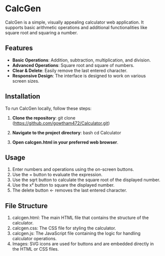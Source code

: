 # CalcGen

CalcGen is a simple, visually appealing calculator web application. It supports basic arithmetic operations and additional functionalities like square root and squaring a number.

## Features

- **Basic Operations**: Addition, subtraction, multiplication, and division.
- **Advanced Operations**: Square root and square of numbers.
- **Clear & Delete**: Easily remove the last entered character.
- **Responsive Design**: The interface is designed to work on various screen sizes.

## Installation

To run CalcGen locally, follow these steps:

1. **Clone the repository**:
   git clone (https://github.com/gowtham472/Calculator.git)

2. **Navigate to the project directory**: 
   bash
   cd Calculator
   
4. **Open calcgen.html in your preferred web browser**.

## Usage

1. Enter numbers and operations using the on-screen buttons.
2. Use the = button to evaluate the expression.
3. Use the sqrt button to calculate the square root of the displayed number.
4. Use the x² button to square the displayed number.
5. The delete button <- removes the last entered character.

## File Structure

1. calcgen.html: The main HTML file that contains the structure of the calculator.
2. calcgen.css: The CSS file for styling the calculator.
3. calcgen.js: The JavaScript file containing the logic for handling calculator operations.
4. Images: SVG icons are used for buttons and are embedded directly in the HTML or CSS files.
